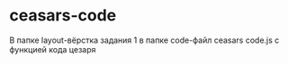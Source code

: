 # ceasars-code
В папке layout-вёрстка задания 1
в папке code-файл ceasars code.js с функцией кода цезаря
